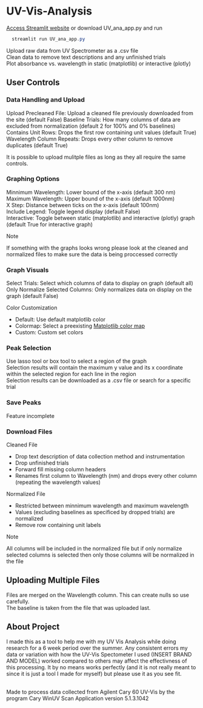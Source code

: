 # UV-Vis-Analysis
[Access Streamlit website](https://uv-vis-analysis-uuozfjbh5atnrzf6lzvzla.streamlit.app/)
or download UV_ana_app.py and run 
```powershell
  streamlit run UV_ana_app.py
```

Upload raw data from UV Spectrometer as a .csv file <br> 
Clean data to remove text descriptions and any unfinished trials <br> 
Plot absorbance vs. wavelength in static (matplotlib) or interactive (plotly) 

## User Controls
### Data Handling and Upload
Upload Precleaned File: Upload a cleaned file previously downloaded from the site (default False)
Baseline Trials: How many columns of data are excluded from normalization (default 2 for 100% and 0% baselines) <br> 
Contains Unit Rows: Drops the first row containing unit values (default True)<br> 
Wavelength Column Repeats: Drops every other column to remove duplicates (default True) <br> 

It is possible to upload mulitple files as long as they all require the same controls. 

### Graphing Options
Minnimum Wavelength: Lower bound of the x-axis (default 300 nm) <br> 
Maximum Wavelength: Upper bound of the x-axis  (default 1000nm) <br> 
X Step: Distance between ticks on the x-axis  (default 100nm)<br> 
Include Legend: Toggle legend display (default False) <br> 
Interactive: Toggle between static (matplotlib) and interactive (plotly) graph (default True for interactive graph)

> [!NOTE]
> If something with the graphs looks wrong please look at the cleaned and normalized files to make sure the data is being proccessed correctly

### Graph Visuals
Select Trials: Select which columns of data to display on graph (default all) <br>
Only Normalize Selected Columns: Only normalizes data on display on the graph (default False)

Color Customization
- Default: Use default matplotlib color 
- Colormap: Select a preexisting [Matplotlib color map](https://matplotlib.org/stable/users/explain/colors/colormaps.html) 
- Custom: Custom set colors

### Peak Selection
Use lasso tool or box tool to select a region of the graph <br> 
Selection results will contain the maximum y value and its x coordinate within the selected region for each line in the region <br> 
Selection results can be downloaded as a .csv file or search for a specific trial

### Save Peaks
Feature incomplete

### Download Files
Cleaned File
- Drop text description of data collection method and instrumentation
- Drop unfinished trials 
- Forward fill missing column headers
- Renames first column to Wavelength (nm) and drops every other column (repeating the wavelength values) 

Normalized File
- Restricted between minnimum wavelength and maximum wavelength
- Values (excluding baselines as specificed by dropped trials) are normalized 
- Remove row containing unit labels

> [!NOTE]
> All columns will be included in the normalized file but if only normalize selected columns is selected then only those columns will be normalized in the file

## Uploading Multiple Files 
Files are merged on the Wavelength column. This can create nulls so use carefully. <br> 
The baseline is taken from the file that was uploaded last. 

## About Project
I made this as a tool to help me with my UV Vis Analysis while doing research for a 6 week period over the summer. Any consistent errors my data or variation with how the UV-Vis Spectometer I used (INSERT BRAND AND MODEL) worked compared to others may affect the effectivness of this processing. It by no means works perfectly (and it is not really meant to since it is just a tool I made for myself) but please use it as you see fit. <br> <br> 

Made to process data collected from Agilent Cary 60 UV-Vis by the program Cary WinUV Scan Application version 5.1.3.1042



